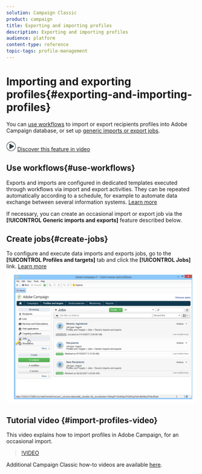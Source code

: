 ```yaml
---
solution: Campaign Classic
product: campaign
title: Exporting and importing profiles
description: Exporting and importing profiles
audience: platform
content-type: reference
topic-tags: profile-management
---
```


# Importing and exporting profiles{#exporting-and-importing-profiles}

You can [use workflows](#use-workflows) to import or export recipients profiles into Adobe Campaign database, or set up [generic imports or export jobs](#create-jobs).

![](assets/do-not-localize/how-to-video.png) [Discover this feature in video](#import-profiles-video)

## Use workflows{#use-workflows}

Exports and imports are configured in dedicated templates executed through workflows via import and export activities. They can be repeated automatically according to a schedule, for example to automate data exchange between several information systems. [Learn more](../../platform/using/import-export-workflows.md#best-practices-when-importing-data)

If necessary, you can create an occasional import or export job via the **[!UICONTROL Generic imports and exports]** feature described below.

## Create jobs{#create-jobs}

To configure and execute data imports and exports jobs, go to the **[!UICONTROL Profiles and targets]** tab and click the **[!UICONTROL Jobs]** link. [Learn more](../../platform/using/about-generic-imports-exports.md)

![](assets/s_ncs_user_interface_import_link.png)


## Tutorial video {#import-profiles-video}

This video explains how to import profiles in Adobe Campaign, for an occasional import.

>[!VIDEO](https://video.tv.adobe.com/v/25608?quality=12)

Additional Campaign Classic how-to videos are available [here](https://experienceleague.adobe.com/docs/campaign-classic-learn/tutorials/overview.html).